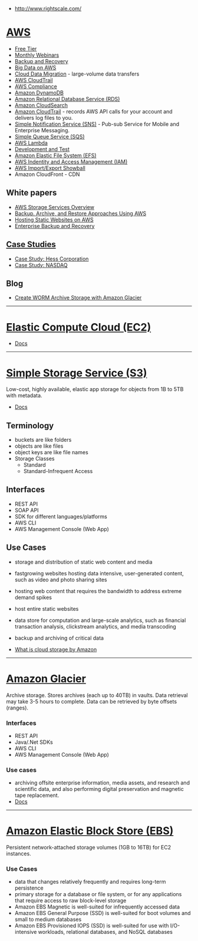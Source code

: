 - http://www.rightscale.com/

# [AWS](https://aws.amazon.com/)
- [Free Tier](http://aws.amazon.com/free/)
- [Monthly Webinars](https://aws.amazon.com/about-aws/events/monthlywebinarseries/)
- [Backup and Recovery](https://aws.amazon.com/backup-recovery/)
- [Big Data on AWS](https://aws.amazon.com/big-data/)
- [Cloud Data Migration](https://aws.amazon.com/cloud-data-migration/) - large-volume data transfers
- [AWS CloudTrail](https://aws.amazon.com/cloudtrail/)
- [AWS Compliance](http://aws.amazon.com/compliance/)
- [Amazon DynamoDB](http://aws.amazon.com/dynamodb/)
- [Amazon Relational Database Service (RDS)](http://aws.amazon.com/rds/)
- [Amazon CloudSearch](http://aws.amazon.com/cloudsearch/)
- [Amazon CloudTrail](http://aws.amazon.com/cloudtrail/) - records AWS API calls for your account and delivers log files to you.
- [Simple Notification Service (SNS)](http://aws.amazon.com/sns/) - Pub-sub Service for Mobile and Enterprise Messaging.
- [Simple Queue Service (SQS)](http://aws.amazon.com/sqs/)
- [AWS Lambda](http://aws.amazon.com/lambda/)
- [Development and Test](https://aws.amazon.com/dev-test/)
- [Amazon Elastic File System (EFS)](https://aws.amazon.com/efs/)
- [AWS Indentity and Access Management (IAM)](https://aws.amazon.com/iam/)
- [AWS Import/Export Showball](https://aws.amazon.com/importexport/)
- Amazon CloudFront - CDN

## White papers
- [AWS Storage Services Overview](https://d0.awsstatic.com/whitepapers/AWS%20Storage%20Services%20Whitepaper-v9.pdf)
- [Backup. Archive, and Restore Approaches Using AWS](https://d0.awsstatic.com/whitepapers/Backup_Archive_and_Restore_Approaches_Using_AWS.pdf)
- [Hosting Static Websites on AWS](https://d0.awsstatic.com/whitepapers/Building%20Static%20Websites%20on%20AWS.pdf)
- [Enterprise Backup and Recovery](https://d0.awsstatic.com/whitepapers/best-practices-for-backup-and-recovery-on-prem-to-aws.pdf)

## [Case Studies](https://aws.amazon.com/solutions/case-studies/)
- [Case Study: Hess Corporation](https://aws.amazon.com/solutions/case-studies/hess-corporation/)
- [Case Study: NASDAQ](https://aws.amazon.com/solutions/case-studies/nasdaq-finqloud/)

## Blog
- [Create WORM Archive Storage with Amazon Glacier](https://aws.amazon.com/blogs/aws/glacier-vault-lock/)

-------------------------------------------------------------
# [Elastic Compute Cloud (EC2)](http://aws.amazon.com/ec2/)
- [Docs](http://docs.aws.amazon.com/AWSEC2/latest/UserGuide/concepts.html)


-------------------------------------------------------------
# [Simple Storage Service (S3)](https://aws.amazon.com/s3/)
Low-cost, highly available, elastic app storage for objects from 1B to 5TB with metadata.
- [Docs](http://docs.aws.amazon.com/AmazonS3/latest/dev/Welcome.html)

## Terminology
- buckets are like folders
- objects are like files
- object keys are like file names
- Storage Classes
    + Standard
    + Standard-Infrequent Access

## Interfaces
- REST API
- SOAP API
- SDK for different languages/platforms
- AWS CLI
- AWS Management Console (Web App)

## Use Cases
- storage and distribution of static web content and media
- fastgrowing websites hosting data intensive, user-generated content, such as video and photo sharing sites
- hosting web content that requires the bandwidth to address extreme demand spikes
- host entire static websites
- data store for computation and large-scale analytics, such as financial transaction analysis, clickstream analytics, and media transcoding
- backup and archiving of critical data

- [What is cloud storage by Amazon](https://aws.amazon.com/what-is-cloud-storage/)

-------------------------------------------------------------
# [Amazon Glacier](https://aws.amazon.com/glacier/)
Archive storage. Stores archives (each up to 40TB) in vaults. Data retrieval may take 3-5 hours to complete. Data can be retrieved by byte offsets (ranges).

### Interfaces
- REST API
- Java/.Net SDKs
- AWS CLI
- AWS Management Console (Web App)

### Use cases
- archiving offsite enterprise information, media assets, and research and scientific data, and also performing digital preservation and magnetic tape replacement.
- [Docs](http://docs.aws.amazon.com/amazonglacier/latest/dev/introduction.html)

-------------------------------------------------------------
# [Amazon Elastic Block Store (EBS)](https://aws.amazon.com/ebs/)
Persistent network-attached storage volumes (1GB to 16TB) for EC2 instances.

### Use Cases
-  data that changes relatively frequently and requires long-term persistence
- primary storage for a database or file system, or for any applications that require access to raw block-level storage
- Amazon EBS Magnetic is well-suited for infrequently accessed data
- Amazon EBS General Purpose (SSD) is well-suited for boot volumes and small to medium databases
- Amazon EBS Provisioned IOPS (SSD) is well-suited for use with I/O-intensive workloads, relational databases, and NoSQL databases
